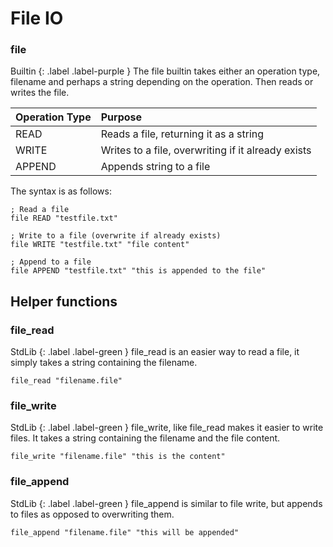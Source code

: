 # File IO

### file
Builtin 
{: .label .label-purple }
The file builtin takes either an operation type, filename and perhaps a string depending on the operation. Then reads or writes the file.

| Operation Type             | Purpose                                           |
|:---------------------------|:--------------------------------------------------|
| READ                       | Reads a file, returning it as a string            |
| WRITE                      | Writes to a file, overwriting if it already exists|
| APPEND                     | Appends string to a file                          |

The syntax is as follows:
```
; Read a file
file READ "testfile.txt"

; Write to a file (overwrite if already exists)
file WRITE "testfile.txt" "file content"

; Append to a file
file APPEND "testfile.txt" "this is appended to the file"
```

## Helper functions

### file_read
StdLib
{: .label .label-green }
file_read is an easier way to read a file, it simply takes a string containing the filename.
```
file_read "filename.file"
```

### file_write
StdLib
{: .label .label-green }
file_write, like file_read makes it easier to write files. It takes a string containing the filename and the file content.
```
file_write "filename.file" "this is the content"
```

### file_append
StdLib
{: .label .label-green }
file_append is similar to file write, but appends to files as opposed to overwriting them.
```
file_append "filename.file" "this will be appended"
```
